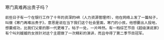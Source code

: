 寒门真难再出贵子吗？

    前些日子有一个在银行工作了十年的资深的HR（人力资源管理师），他在网络上发了一篇帖子，叫做《寒门再难出贵子》，意思是说在当下我们这个社会里面，寒门的小孩，他想要出人投地，想要成功，比我们父辈的那一代更难了。帖子一处，一片哗然。有一档综艺节目《超级演说家》有个叫刘媛媛的女孩针对这个主题做了一次精彩的演讲，而且夺得了第二季节目冠军。




